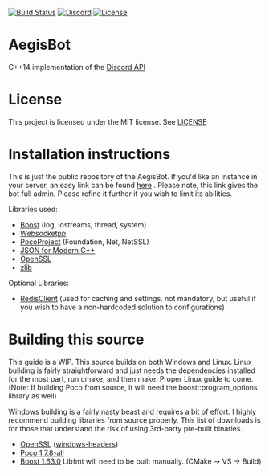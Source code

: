 [![Build Status](https://travis-ci.org/zeroxs/aegis.svg?branch=master)](https://travis-ci.org/zeroxs/aegis) [![Discord](https://discordapp.com/api/guilds/287048029524066334/widget.png)](https://discord.gg/w7Y3Bb8) [![License](https://img.shields.io/badge/license-MIT-blue.svg)](https://github.com/zeroxs/aegis/blob/master/LICENSE)


AegisBot
=======

C++14 implementation of the [Discord API](https://discordapp.com/developers/docs/intro)

# License #

This project is licensed under the MIT license. See [LICENSE](https://github.com/zeroxs/aegis/blob/master/LICENSE)

# Installation instructions #
This is just the public repository of the AegisBot. If you'd like an instance in your server,
an easy link can be found [here](https://discordapp.com/oauth2/authorize?client_id=288063163729969152&scope=bot&permissions=2146958463) .
Please note, this link gives the bot full admin. Please refine it further if you wish to limit its abilities.



Libraries used:
- [Boost](http://www.boost.org) (log, iostreams, thread, system)
- [Websocketpp](https://github.com/zaphoyd/websocketpp)
- [PocoProject](https://github.com/pocoproject/poco) (Foundation, Net, NetSSL)
- [JSON for Modern C++](https://github.com/nlohmann/json)
- [OpenSSL](https://www.openssl.org)
- [zlib](https://zlib.net)

Optional Libraries:
- [RedisClient](https://github.com/nekipelov/redisclient) (used for caching and settings. not mandatory, but useful if you wish to have a non-hardcoded solution to configurations)


# Building this source #
This guide is a WIP.
This source builds on both Windows and Linux.
Linux building is fairly straightforward and just needs the dependencies installed for the most part, run cmake, and then make. Proper Linux guide to come. (Note: If building Poco from source, it will need the boost::program_options library as well)

Windows building is a fairly nasty beast and requires a bit of effort. I highly recommend building libraries from source properly. This list of downloads is for those that understand the risk of using 3rd-party pre-built binaries.
- [OpenSSL](https://slproweb.com/products/Win32OpenSSL.html) ([windows-headers](https://mega.nz/#!LJgiiQxD!VcU4dFs9ly0MhAxFCIWMMDJ0qR7nZhEppDb6_TOxhVw))
- [Poco 1.7.8-all](https://mega.nz/#!2AwEiLLI!YUt7EDJWInvh7wgVXctDOmdS1uHVf4U0xTFRZ4AnK1E)
- [Boost 1.63.0](https://mega.nz/#!TExCjYIb!cnaLe1ppgLCerto4RpdO28Qi5Ct8IE8Hik_6b3JJwtU)
Libfmt will need to be built manually. (CMake -> VS -> Build)



